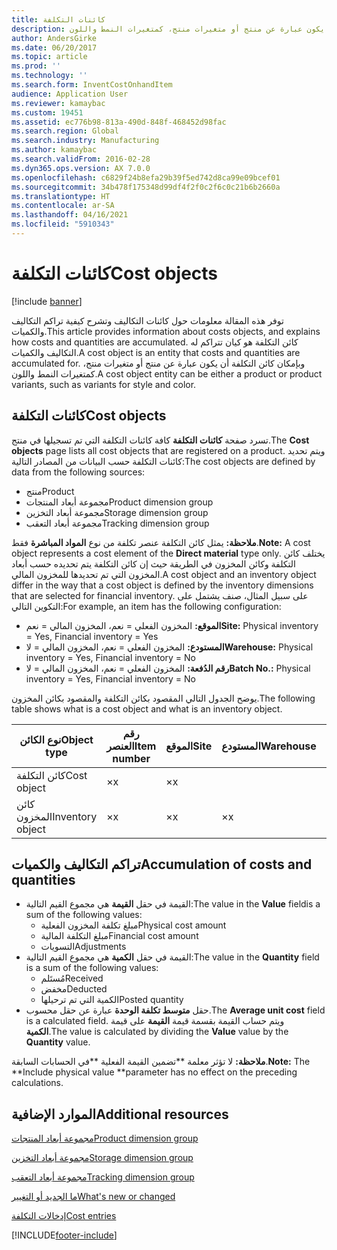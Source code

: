 ```yaml
---
title: كائنات التكلفة
description: توفر هذه المقالة معلومات حول كائنات التكاليف وتشرح كيفية تراكم التكاليف والكميات. كائن التكلفة هو كيان تتراكم له التكاليف والكميات. وبإمكان كائن التكلفة أن يكون عبارة عن منتج أو متغيرات منتج، كمتغيرات النمط واللون.
author: AndersGirke
ms.date: 06/20/2017
ms.topic: article
ms.prod: ''
ms.technology: ''
ms.search.form: InventCostOnhandItem
audience: Application User
ms.reviewer: kamaybac
ms.custom: 19451
ms.assetid: ec776b98-813a-490d-848f-468452d98fac
ms.search.region: Global
ms.search.industry: Manufacturing
ms.author: kamaybac
ms.search.validFrom: 2016-02-28
ms.dyn365.ops.version: AX 7.0.0
ms.openlocfilehash: c6829f24b8efa29b39f5ed742d8ca99e09bcef01
ms.sourcegitcommit: 34b478f175348d99df4f2f0c2f6c0c21b6b2660a
ms.translationtype: HT
ms.contentlocale: ar-SA
ms.lasthandoff: 04/16/2021
ms.locfileid: "5910343"
---
```

# <a name="cost-objects"></a><span data-ttu-id="ff0fe-105">كائنات التكلفة</span><span class="sxs-lookup"><span data-stu-id="ff0fe-105">Cost objects</span></span>

[!include [banner](../includes/banner.md)]

<span data-ttu-id="ff0fe-106">توفر هذه المقالة معلومات حول كائنات التكاليف وتشرح كيفية تراكم التكاليف والكميات.</span><span class="sxs-lookup"><span data-stu-id="ff0fe-106">This article provides information about costs objects, and explains how costs and quantities are accumulated.</span></span> <span data-ttu-id="ff0fe-107">كائن التكلفة هو كيان تتراكم له التكاليف والكميات.</span><span class="sxs-lookup"><span data-stu-id="ff0fe-107">A cost object is an entity that costs and quantities are accumulated for.</span></span> <span data-ttu-id="ff0fe-108">وبإمكان كائن التكلفة أن يكون عبارة عن منتج أو متغيرات منتج، كمتغيرات النمط واللون.</span><span class="sxs-lookup"><span data-stu-id="ff0fe-108">A cost object entity can be either a product or product variants, such as variants for style and color.</span></span>  

## <a name="cost-objects"></a><span data-ttu-id="ff0fe-109">كائنات التكلفة</span><span class="sxs-lookup"><span data-stu-id="ff0fe-109">Cost objects</span></span>

<span data-ttu-id="ff0fe-110">تسرد صفحة **كائنات التكلفة** كافة كائنات التكلفة التي تم تسجيلها في منتج.</span><span class="sxs-lookup"><span data-stu-id="ff0fe-110">The **Cost objects** page lists all cost objects that are registered on a product.</span></span> <span data-ttu-id="ff0fe-111">ويتم تحديد كائنات التكلفة حسب البيانات من المصادر التالية:</span><span class="sxs-lookup"><span data-stu-id="ff0fe-111">The cost objects are defined by data from the following sources:</span></span>

-   <span data-ttu-id="ff0fe-112">منتج</span><span class="sxs-lookup"><span data-stu-id="ff0fe-112">Product</span></span>
-   <span data-ttu-id="ff0fe-113">مجموعة أبعاد المنتجات</span><span class="sxs-lookup"><span data-stu-id="ff0fe-113">Product dimension group</span></span>
-   <span data-ttu-id="ff0fe-114">مجموعة أبعاد التخزين</span><span class="sxs-lookup"><span data-stu-id="ff0fe-114">Storage dimension group</span></span>
-   <span data-ttu-id="ff0fe-115">مجموعة أبعاد التعقب</span><span class="sxs-lookup"><span data-stu-id="ff0fe-115">Tracking dimension group</span></span>

<span data-ttu-id="ff0fe-116">**ملاحظة:** يمثل كائن التكلفة عنصر تكلفة من نوع **المواد المباشرة** فقط.</span><span class="sxs-lookup"><span data-stu-id="ff0fe-116">**Note:** A cost object represents a cost element of the **Direct material** type only.</span></span> <span data-ttu-id="ff0fe-117">يختلف كائن التكلفة وكائن المخزون في الطريقة حيث إن كائن التكلفة يتم تحديده حسب أبعاد المخزون التي تم تحديدها للمخزون المالي.</span><span class="sxs-lookup"><span data-stu-id="ff0fe-117">A cost object and an inventory object differ in the way that a cost object is defined by the inventory dimensions that are selected for financial inventory.</span></span> <span data-ttu-id="ff0fe-118">على سبيل المثال، صنف يشتمل على التكوين التالي:</span><span class="sxs-lookup"><span data-stu-id="ff0fe-118">For example, an item has the following configuration:</span></span>

-   <span data-ttu-id="ff0fe-119">**الموقع:** المخزون الفعلي = نعم، المخزون المالي = نعم</span><span class="sxs-lookup"><span data-stu-id="ff0fe-119">**Site:** Physical inventory = Yes, Financial inventory = Yes</span></span>
-   <span data-ttu-id="ff0fe-120">**المستودع:** المخزون الفعلي = نعم، المخزون المالي = لا</span><span class="sxs-lookup"><span data-stu-id="ff0fe-120">**Warehouse:** Physical inventory = Yes, Financial inventory = No</span></span>
-   <span data-ttu-id="ff0fe-121">**رقم الدُفعة:** المخزون الفعلي = نعم، المخزون المالي = لا</span><span class="sxs-lookup"><span data-stu-id="ff0fe-121">**Batch No.:** Physical inventory = Yes, Financial inventory = No</span></span>

<span data-ttu-id="ff0fe-122">يوضح الجدول التالي المقصود بكائن التكلفة والمقصود بكائن المخزون.</span><span class="sxs-lookup"><span data-stu-id="ff0fe-122">The following table shows what is a cost object and what is an inventory object.</span></span>

| <span data-ttu-id="ff0fe-123">نوع الكائن</span><span class="sxs-lookup"><span data-stu-id="ff0fe-123">Object type</span></span>      | <span data-ttu-id="ff0fe-124">رقم العنصر</span><span class="sxs-lookup"><span data-stu-id="ff0fe-124">Item number</span></span> | <span data-ttu-id="ff0fe-125">الموقع</span><span class="sxs-lookup"><span data-stu-id="ff0fe-125">Site</span></span> | <span data-ttu-id="ff0fe-126">المستودع</span><span class="sxs-lookup"><span data-stu-id="ff0fe-126">Warehouse</span></span> | <span data-ttu-id="ff0fe-127">رقم الدُفعة</span><span class="sxs-lookup"><span data-stu-id="ff0fe-127">Batch No.</span></span> |
|------------------|-------------|------|-----------|-----------|
| <span data-ttu-id="ff0fe-128">كائن التكلفة</span><span class="sxs-lookup"><span data-stu-id="ff0fe-128">Cost object</span></span>      | <span data-ttu-id="ff0fe-129">×</span><span class="sxs-lookup"><span data-stu-id="ff0fe-129">x</span></span>           | <span data-ttu-id="ff0fe-130">×</span><span class="sxs-lookup"><span data-stu-id="ff0fe-130">x</span></span>    |           |           |
| <span data-ttu-id="ff0fe-131">كائن المخزون</span><span class="sxs-lookup"><span data-stu-id="ff0fe-131">Inventory object</span></span> | <span data-ttu-id="ff0fe-132">×</span><span class="sxs-lookup"><span data-stu-id="ff0fe-132">x</span></span>           | <span data-ttu-id="ff0fe-133">×</span><span class="sxs-lookup"><span data-stu-id="ff0fe-133">x</span></span>    |  <span data-ttu-id="ff0fe-134">×</span><span class="sxs-lookup"><span data-stu-id="ff0fe-134">x</span></span>        | <span data-ttu-id="ff0fe-135">×</span><span class="sxs-lookup"><span data-stu-id="ff0fe-135">x</span></span>         |

## <a name="accumulation-of-costs-and-quantities"></a><span data-ttu-id="ff0fe-136">تراكم التكاليف والكميات</span><span class="sxs-lookup"><span data-stu-id="ff0fe-136">Accumulation of costs and quantities</span></span>
-   <span data-ttu-id="ff0fe-137">القيمة في حقل **القيمة** هي مجموع القيم التالية:</span><span class="sxs-lookup"><span data-stu-id="ff0fe-137">The value in the **Value** fieldis a sum of the following values:</span></span>
    -   <span data-ttu-id="ff0fe-138">مبلغ تكلفة المخزون الفعلية</span><span class="sxs-lookup"><span data-stu-id="ff0fe-138">Physical cost amount</span></span>
    -   <span data-ttu-id="ff0fe-139">مبلغ التكلفة المالية</span><span class="sxs-lookup"><span data-stu-id="ff0fe-139">Financial cost amount</span></span>
    -   <span data-ttu-id="ff0fe-140">التسويات</span><span class="sxs-lookup"><span data-stu-id="ff0fe-140">Adjustments</span></span>
-   <span data-ttu-id="ff0fe-141">القيمة في حقل **الكمية** هي مجموع القيم التالية:</span><span class="sxs-lookup"><span data-stu-id="ff0fe-141">The value in the **Quantity** field is a sum of the following values:</span></span>
    -   <span data-ttu-id="ff0fe-142">مُستَلم</span><span class="sxs-lookup"><span data-stu-id="ff0fe-142">Received</span></span>
    -   <span data-ttu-id="ff0fe-143">مخفض</span><span class="sxs-lookup"><span data-stu-id="ff0fe-143">Deducted</span></span>
    -   <span data-ttu-id="ff0fe-144">الكمية التي تم ترحيلها</span><span class="sxs-lookup"><span data-stu-id="ff0fe-144">Posted quantity</span></span>
-   <span data-ttu-id="ff0fe-145">حقل **متوسط تكلفة الوحدة** عبارة عن حقل محسوب.</span><span class="sxs-lookup"><span data-stu-id="ff0fe-145">The **Average unit cost** field is a calculated field.</span></span> <span data-ttu-id="ff0fe-146">ويتم حساب القيمة بقسمة قيمة **القيمة** على قيمة **الكمية**.</span><span class="sxs-lookup"><span data-stu-id="ff0fe-146">The value is calculated by dividing the **Value** value by the **Quantity** value.</span></span>

<span data-ttu-id="ff0fe-147">**ملاحظة:** لا تؤثر معلمة \*\*تضمين القيمة الفعلية \*\*في الحسابات السابقة.</span><span class="sxs-lookup"><span data-stu-id="ff0fe-147">**Note:** The \*\*Include physical value \*\*parameter has no effect on the preceding calculations.</span></span>

<a name="additional-resources"></a><span data-ttu-id="ff0fe-148">الموارد الإضافية</span><span class="sxs-lookup"><span data-stu-id="ff0fe-148">Additional resources</span></span>
--------

[<span data-ttu-id="ff0fe-149">مجموعة أبعاد المنتجات</span><span class="sxs-lookup"><span data-stu-id="ff0fe-149">Product dimension group</span></span>](/dynamicsax-2012/appuser-itpro/about-product-dimensions)

[<span data-ttu-id="ff0fe-150">مجموعة أبعاد التخزين</span><span class="sxs-lookup"><span data-stu-id="ff0fe-150">Storage dimension group</span></span>](/dynamicsax-2012//storage-dimension-groups-form)

[<span data-ttu-id="ff0fe-151">مجموعة أبعاد التعقب</span><span class="sxs-lookup"><span data-stu-id="ff0fe-151">Tracking dimension group</span></span>](/dynamicsax-2012//tracking-dimension-groups-form)

[<span data-ttu-id="ff0fe-152">ما الجديد أو التغيير</span><span class="sxs-lookup"><span data-stu-id="ff0fe-152">What's new or changed</span></span>](../../fin-ops-core/fin-ops/get-started/whats-new-changed.md)

[<span data-ttu-id="ff0fe-153">إدخالات التكلفة</span><span class="sxs-lookup"><span data-stu-id="ff0fe-153">Cost entries</span></span>](cost-entries.md)





[!INCLUDE[footer-include](../../includes/footer-banner.md)]